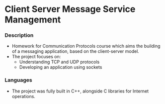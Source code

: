 # Client Server Message Service Management

### Description

* Homework for Communication Protocols course which aims the building of a messaging application, based on the client-server model.
* The project focuses on:
    * Understanding TCP and UDP protocols
    * Developing an application using sockets

### Languages

* The project was fully built in C++, alongside C libraries for Internet operations.